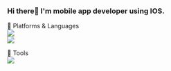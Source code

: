 ### Hi there👋 I'm mobile app developer using IOS.

<!--
**Seokwon5/Seokwon5** is a ✨ _special_ ✨ repository because its `README.md` (this file) appears on your GitHub profile.

Here are some ideas to get you started:

- 🔭 I’m currently working on ...
- 🌱 I’m currently learning ...
- 👯 I’m looking to collaborate on ...
- 🤔 I’m looking for help with ...
- 💬 Ask me about ...
- 📫 How to reach me: ...
- 😄 Pronouns: ...
- ⚡ Fun fact: ...
-->    
📱 Platforms & Languages   
<img src="https://img.shields.io/badge/IOS-000000?style=flat-square&logo=IOS&logoColor=white"/>   
<img src="https://img.shields.io/badge/Swift-F05138?style=flat-square&logo=Swift&logoColor=white"/>   
   
🔧 Tools    
<img src="https://img.shields.io/badge/Firebase-FFCA28?style=flat-square&logo=firebase&logoColor=white"/>   

